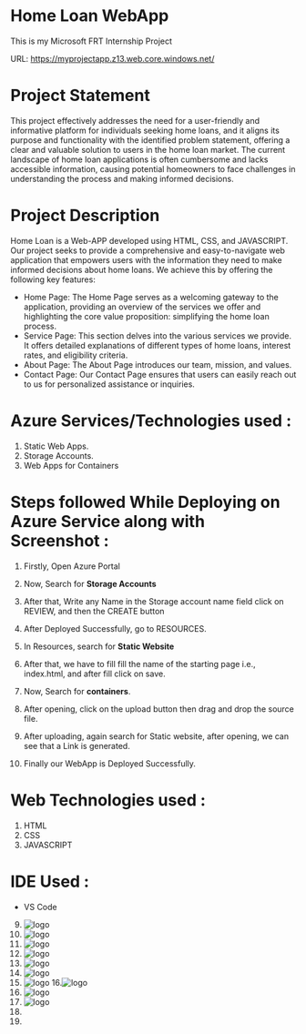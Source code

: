 # Home Loan WebApp
This is my Microsoft FRT Internship Project

URL: https://myprojectapp.z13.web.core.windows.net/

# Project Statement
This project effectively addresses the need for a user-friendly and informative platform for individuals seeking home loans, and it aligns its purpose and functionality with the identified problem statement, offering a clear and valuable solution to users in the home loan market.
The current landscape of home loan applications is often cumbersome and lacks accessible information, causing potential homeowners to face challenges in understanding the process and making informed decisions.
# Project Description
Home Loan is a Web-APP developed using HTML, CSS, and JAVASCRIPT. Our project seeks to provide a comprehensive and easy-to-navigate web application that empowers users with the information they need to make informed decisions about home loans. We achieve this by offering the following key features:

* Home Page: The Home Page serves as a welcoming gateway to the application, providing an overview of the services we offer and highlighting the core value proposition: simplifying the home loan process.
* Service Page: This section delves into the various services we provide. It offers detailed explanations of different types of home loans, interest rates, and eligibility criteria. 
* About Page: The About Page introduces our team, mission, and values.
* Contact Page: Our Contact Page ensures that users can easily reach out to us for personalized assistance or inquiries.

# Azure Services/Technologies used :
1. Static Web Apps.
2. Storage Accounts.
3. Web Apps for Containers

# Steps followed While Deploying on Azure Service along with Screenshot :
1. Firstly, Open Azure Portal
 
2. Now, Search for <b>Storage Accounts</b>

3. After that, Write any Name in the Storage account name field click on REVIEW, and then the CREATE button 

4. After Deployed Successfully, go to RESOURCES.

5. In Resources, search for <b>Static Website</b>
6. After that, we have to fill fill the name of the starting page i.e., index.html, and after fill click on save.

7. Now, Search for <b>containers</b>.

8. After opening, click on the upload button then drag and drop the source file.
9. After uploading, again search for Static website, after opening, we can see that a Link is generated.
10. Finally our WebApp is Deployed Successfully.

# Web Technologies used :
1. HTML
2. CSS
3. JAVASCRIPT

# IDE Used :
* VS Code


9. ![logo](https://github.com/ShubhamKJ123/home_loan_web/blob/main/ss/h1.png)
10. ![logo](https://github.com/ShubhamKJ123/home_loan_web/blob/main/ss/h2.png)
11. ![logo](https://github.com/ShubhamKJ123/home_loan_web/blob/main/ss/h3.png)
12. ![logo](https://github.com/ShubhamKJ123/home_loan_web/blob/main/ss/h4.png)
13. ![logo](https://github.com/ShubhamKJ123/home_loan_web/blob/main/ss/h5.png)
14. ![logo](https://github.com/ShubhamKJ123/home_loan_web/blob/main/ss/h6.png)
15. ![logo](https://github.com/ShubhamKJ123/home_loan_web/blob/main/ss/h7.png)
16.![logo](https://github.com/ShubhamKJ123/home_loan_web/blob/main/ss/h8.png)
17. ![logo](https://github.com/ShubhamKJ123/home_loan_web/blob/main/ss/h9.png)
18. ![logo](https://github.com/ShubhamKJ123/home_loan_web/blob/main/ss/h10.png)
19.
20.   
  
